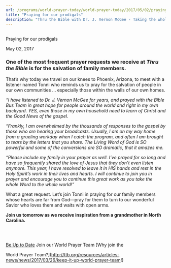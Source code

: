 ```yaml
---
url: /programs/world-prayer-today/world-prayer-today/2017/05/02/praying-for-our-prodigals
title: "Praying for our prodigals"
description: "Thru the Bible with Dr. J. Vernon McGee - Taking the whole Word to the whole world"
---
```







## 
 Praying for our prodigals


May 02, 2017




### One of the most frequent prayer requests we receive at *Thru the Bible* is for the salvation of family members.


That’s why today we travel on our knees to Phoenix, Arizona, to meet with a listener named Tonni who reminds us to pray for the salvation of people in our own communities … especially those within the walls of our own homes. 


*“I have listened to Dr. J. Vernon McGee for years, and prayed with the Bible Bus Team in great hope for people around the world and right in my own backyard. YES, even those in my own household need to learn of Christ and the Good News of the gospel.*


*“Frankly, I am overwhelmed by the thousands of responses to the gospel by those who are hearing your broadcasts. Usually, I am on my way home from a grueling workday when I catch the program, and often I am brought to tears by the letters that you share. The Living Word of God is SO powerful and some of the conversions are SO dramatic, that it amazes me.*


*“Please include my family in your prayer as well. I’ve prayed for so long and have so frequently shared the love of Jesus that they don’t even listen anymore. This year, I have resolved to leave it in HIS hands and rest in the Holy Spirit’s work in their lives and hearts. I will continue to join you in prayer and encourage you to continue this great work as you take the whole Word to the whole world!”* 


What a great request. Let’s join Tonni in praying for our family members whose hearts are far from God—pray for them to turn to our wonderful Savior who loves them and waits with open arms. 


**Join us tomorrow as we receive inspiration from a grandmother in North Carolina.**


 







## 




[Be Up to Date](http://feeds.feedburner.com/WorldPrayerToday "World Prayer Today RSS Feed")
Join our World Prayer Team
[Why join the  

World Prayer Team?](http://ttb.org/resources/articles-news/news/2017/03/26/keep-it-up-world-prayer-team!)




